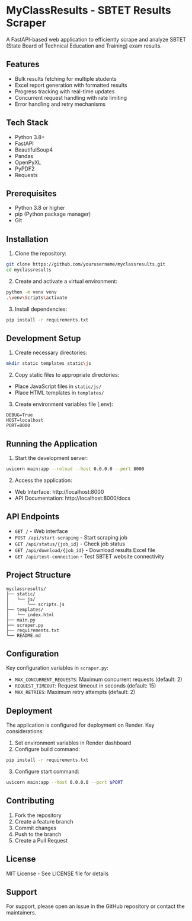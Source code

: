 # MyClassResults - SBTET Results Scraper

A FastAPI-based web application to efficiently scrape and analyze SBTET (State Board of Technical Education and Training) exam results.

## Features

- Bulk results fetching for multiple students
- Excel report generation with formatted results
- Progress tracking with real-time updates
- Concurrent request handling with rate limiting
- Error handling and retry mechanisms

## Tech Stack

- Python 3.8+
- FastAPI
- BeautifulSoup4
- Pandas
- OpenPyXL
- PyPDF2
- Requests

## Prerequisites

- Python 3.8 or higher
- pip (Python package manager)
- Git

## Installation

1. Clone the repository:
```bash
git clone https://github.com/yourusername/myclassresults.git
cd myclassresults
```

2. Create and activate a virtual environment:
```bash
python -m venv venv
.\venv\Scripts\activate
```

3. Install dependencies:
```bash
pip install -r requirements.txt
```

## Development Setup

1. Create necessary directories:
```bash
mkdir static templates static\js
```

2. Copy static files to appropriate directories:
- Place JavaScript files in `static/js/`
- Place HTML templates in `templates/`

3. Create environment variables file (.env):
```
DEBUG=True
HOST=localhost
PORT=8000
```

## Running the Application

1. Start the development server:
```bash
uvicorn main:app --reload --host 0.0.0.0 --port 8000
```

2. Access the application:
- Web Interface: http://localhost:8000
- API Documentation: http://localhost:8000/docs

## API Endpoints

- `GET /` - Web interface
- `POST /api/start-scraping` - Start scraping job
- `GET /api/status/{job_id}` - Check job status
- `GET /api/download/{job_id}` - Download results Excel file
- `GET /api/test-connection` - Test SBTET website connectivity

## Project Structure

```
myclassresults/
├── static/
│   └── js/
│       └── scripts.js
├── templates/
│   └── index.html
├── main.py
├── scraper.py
├── requirements.txt
└── README.md
```

## Configuration

Key configuration variables in `scraper.py`:
- `MAX_CONCURRENT_REQUESTS`: Maximum concurrent requests (default: 2)
- `REQUEST_TIMEOUT`: Request timeout in seconds (default: 15)
- `MAX_RETRIES`: Maximum retry attempts (default: 2)

## Deployment

The application is configured for deployment on Render. Key considerations:

1. Set environment variables in Render dashboard
2. Configure build command:
```bash
pip install -r requirements.txt
```

3. Configure start command:
```bash
uvicorn main:app --host 0.0.0.0 --port $PORT
```

## Contributing

1. Fork the repository
2. Create a feature branch
3. Commit changes
4. Push to the branch
5. Create a Pull Request

## License

MIT License - See LICENSE file for details

## Support

For support, please open an issue in the GitHub repository or contact the maintainers.